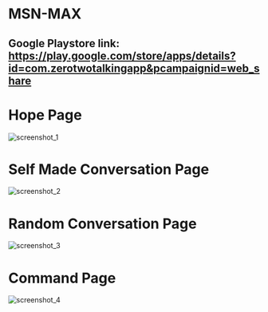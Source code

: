 # MSN-MAX

## Google Playstore link: https://play.google.com/store/apps/details?id=com.zerotwotalkingapp&pcampaignid=web_share
# Hope Page
![screenshot_1](https://github.com/Zianur/MSN-MAX/assets/61393202/01cc36a8-92f0-485a-a28c-017bb862d86b)

# Self Made Conversation Page
![screenshot_2](https://github.com/Zianur/MSN-MAX/assets/61393202/f5eaab40-a5f9-43e5-afb3-c1654af34121)

# Random Conversation Page
![screenshot_3](https://github.com/Zianur/MSN-MAX/assets/61393202/1410bcde-3351-4fbe-8e86-368185e57b8a)

# Command Page
![screenshot_4](https://github.com/Zianur/MSN-MAX/assets/61393202/869741ba-833d-40da-8b3d-366c667498c0)

